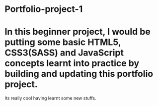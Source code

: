 # Portfolio-project-1
# In this beginner project, I would be putting some basic HTML5, CSS3(SASS) and JavaScript concepts learnt into practice by building and updating this portfolio project.
Its really cool having learnt some new stuffs.
